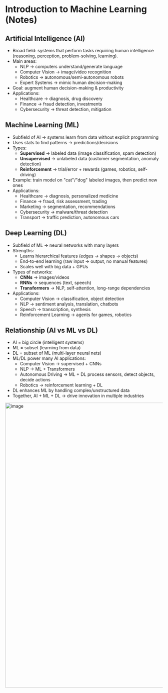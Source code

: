 # Introduction to Machine Learning (Notes)

## Artificial Intelligence (AI)
- Broad field: systems that perform tasks requiring human intelligence (reasoning, perception, problem-solving, learning).
- Main areas:
  - NLP → computers understand/generate language
  - Computer Vision → image/video recognition
  - Robotics → autonomous/semi-autonomous robots
  - Expert Systems → mimic human decision-making
- Goal: augment human decision-making & productivity
- Applications:
  - Healthcare → diagnosis, drug discovery
  - Finance → fraud detection, investments
  - Cybersecurity → threat detection, mitigation

## Machine Learning (ML)
- Subfield of AI → systems learn from data without explicit programming
- Uses stats to find patterns → predictions/decisions
- Types:
  - **Supervised** → labeled data (image classification, spam detection)
  - **Unsupervised** → unlabeled data (customer segmentation, anomaly detection)
  - **Reinforcement** → trial/error + rewards (games, robotics, self-driving)
- Example: train model on "cat"/"dog" labeled images, then predict new ones
- Applications:
  - Healthcare → diagnosis, personalized medicine
  - Finance → fraud, risk assessment, trading
  - Marketing → segmentation, recommendations
  - Cybersecurity → malware/threat detection
  - Transport → traffic prediction, autonomous cars

## Deep Learning (DL)
- Subfield of ML → neural networks with many layers
- Strengths:
  - Learns hierarchical features (edges → shapes → objects)
  - End-to-end learning (raw input → output, no manual features)
  - Scales well with big data + GPUs
- Types of networks:
  - **CNNs** → images/videos
  - **RNNs** → sequences (text, speech)
  - **Transformers** → NLP, self-attention, long-range dependencies
- Applications:
  - Computer Vision → classification, object detection
  - NLP → sentiment analysis, translation, chatbots
  - Speech → transcription, synthesis
  - Reinforcement Learning → agents for games, robotics

## Relationship (AI vs ML vs DL)
- AI = big circle (intelligent systems)
- ML = subset (learning from data)
- DL = subset of ML (multi-layer neural nets)
- ML/DL power many AI applications:
  - Computer Vision → supervised + CNNs
  - NLP → ML + Transformers
  - Autonomous Driving → ML + DL process sensors, detect objects, decide actions
  - Robotics → reinforcement learning + DL
- DL enhances ML by handling complex/unstructured data
- Together, AI + ML + DL → drive innovation in multiple industries

<img width="990" height="907" alt="image" src="https://github.com/user-attachments/assets/a3396465-314e-4e60-9003-89763105c5fa" />

